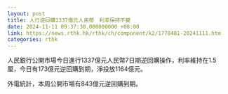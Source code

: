 ```yaml
---
layout: post
title: 人行逆回購1337億元人民幣　利率保持不變
date: 2024-11-11 09:37:30.000000000 +08:00
link: https://news.rthk.hk/rthk/ch/component/k2/1778481-20241111.htm
categories: rthk
---
```


人民銀行公開市場今日進行1337億元人民幣7日期逆回購操作，利率維持在1.5厘，今日有173億元逆回購到期，淨投放1164億元。

外電統計，本周公開市場有843億元逆回購到期。
